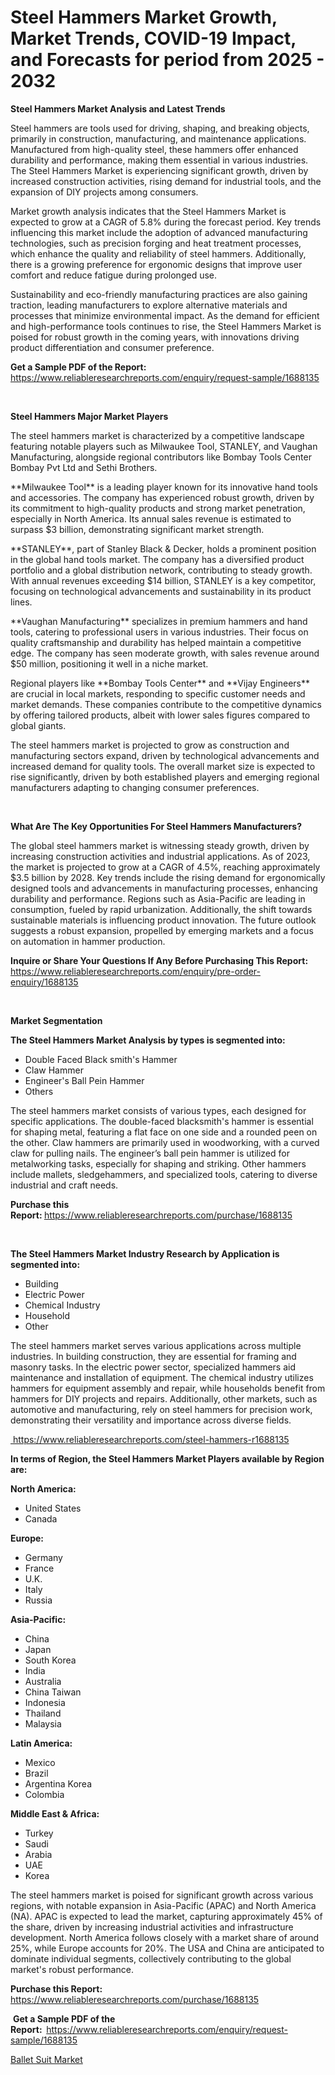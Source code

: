<p><h1>Steel Hammers Market Growth, Market Trends, COVID-19 Impact, and Forecasts for period from 2025 - 2032</h1></p><p><strong>Steel Hammers Market Analysis and Latest Trends</strong></p>
<p><p>Steel hammers are tools used for driving, shaping, and breaking objects, primarily in construction, manufacturing, and maintenance applications. Manufactured from high-quality steel, these hammers offer enhanced durability and performance, making them essential in various industries. The Steel Hammers Market is experiencing significant growth, driven by increased construction activities, rising demand for industrial tools, and the expansion of DIY projects among consumers.</p><p>Market growth analysis indicates that the Steel Hammers Market is expected to grow at a CAGR of 5.8% during the forecast period. Key trends influencing this market include the adoption of advanced manufacturing technologies, such as precision forging and heat treatment processes, which enhance the quality and reliability of steel hammers. Additionally, there is a growing preference for ergonomic designs that improve user comfort and reduce fatigue during prolonged use.</p><p>Sustainability and eco-friendly manufacturing practices are also gaining traction, leading manufacturers to explore alternative materials and processes that minimize environmental impact. As the demand for efficient and high-performance tools continues to rise, the Steel Hammers Market is poised for robust growth in the coming years, with innovations driving product differentiation and consumer preference.</p></p>
<p><strong>Get a Sample PDF of the Report:&nbsp;</strong> <a href="https://www.reliableresearchreports.com/enquiry/request-sample/1688135?utm_campaign=2030&utm_medium=2&utm_source=Github&utm_content=ia&utm_term=04042025&utm_id=steel-hammers">https://www.reliableresearchreports.com/enquiry/request-sample/1688135</a></p>
<p>&nbsp;</p>
<p><strong>Steel Hammers Major Market Players</strong></p>
<p><p>The steel hammers market is characterized by a competitive landscape featuring notable players such as Milwaukee Tool, STANLEY, and Vaughan Manufacturing, alongside regional contributors like Bombay Tools Center Bombay Pvt Ltd and Sethi Brothers. </p><p>**Milwaukee Tool** is a leading player known for its innovative hand tools and accessories. The company has experienced robust growth, driven by its commitment to high-quality products and strong market penetration, especially in North America. Its annual sales revenue is estimated to surpass $3 billion, demonstrating significant market strength.</p><p>**STANLEY**, part of Stanley Black & Decker, holds a prominent position in the global hand tools market. The company has a diversified product portfolio and a global distribution network, contributing to steady growth. With annual revenues exceeding $14 billion, STANLEY is a key competitor, focusing on technological advancements and sustainability in its product lines.</p><p>**Vaughan Manufacturing** specializes in premium hammers and hand tools, catering to professional users in various industries. Their focus on quality craftsmanship and durability has helped maintain a competitive edge. The company has seen moderate growth, with sales revenue around $50 million, positioning it well in a niche market. </p><p>Regional players like **Bombay Tools Center** and **Vijay Engineers** are crucial in local markets, responding to specific customer needs and market demands. These companies contribute to the competitive dynamics by offering tailored products, albeit with lower sales figures compared to global giants.</p><p>The steel hammers market is projected to grow as construction and manufacturing sectors expand, driven by technological advancements and increased demand for quality tools. The overall market size is expected to rise significantly, driven by both established players and emerging regional manufacturers adapting to changing consumer preferences.</p></p>
<p>&nbsp;</p>
<p><strong>What Are The Key Opportunities For Steel Hammers Manufacturers?</strong></p>
<p><p>The global steel hammers market is witnessing steady growth, driven by increasing construction activities and industrial applications. As of 2023, the market is projected to grow at a CAGR of 4.5%, reaching approximately $3.5 billion by 2028. Key trends include the rising demand for ergonomically designed tools and advancements in manufacturing processes, enhancing durability and performance. Regions such as Asia-Pacific are leading in consumption, fueled by rapid urbanization. Additionally, the shift towards sustainable materials is influencing product innovation. The future outlook suggests a robust expansion, propelled by emerging markets and a focus on automation in hammer production.</p></p>
<p><strong>Inquire or Share Your Questions If Any Before Purchasing This Report:</strong> <a href="https://www.reliableresearchreports.com/enquiry/pre-order-enquiry/1688135?utm_campaign=2030&utm_medium=2&utm_source=Github&utm_content=ia&utm_term=04042025&utm_id=steel-hammers">https://www.reliableresearchreports.com/enquiry/pre-order-enquiry/1688135</a></p>
<p>&nbsp;</p>
<p><strong>Market Segmentation</strong></p>
<p><strong>The Steel Hammers Market Analysis by types is segmented into:</strong></p>
<p><ul><li>Double Faced Black smith's Hammer</li><li>Claw Hammer</li><li>Engineer's Ball Pein Hammer</li><li>Others</li></ul></p>
<p><p>The steel hammers market consists of various types, each designed for specific applications. The double-faced blacksmith's hammer is essential for shaping metal, featuring a flat face on one side and a rounded peen on the other. Claw hammers are primarily used in woodworking, with a curved claw for pulling nails. The engineer’s ball pein hammer is utilized for metalworking tasks, especially for shaping and striking. Other hammers include mallets, sledgehammers, and specialized tools, catering to diverse industrial and craft needs.</p></p>
<p><strong>Purchase this Report:&nbsp;</strong><a href="https://www.reliableresearchreports.com/purchase/1688135?utm_campaign=2030&utm_medium=2&utm_source=Github&utm_content=ia&utm_term=04042025&utm_id=steel-hammers">https://www.reliableresearchreports.com/purchase/1688135</a></p>
<p>&nbsp;</p>
<p><strong>The Steel Hammers Market Industry Research by Application is segmented into:</strong></p>
<p><ul><li>Building</li><li>Electric Power</li><li>Chemical Industry</li><li>Household</li><li>Other</li></ul></p>
<p><p>The steel hammers market serves various applications across multiple industries. In building construction, they are essential for framing and masonry tasks. In the electric power sector, specialized hammers aid maintenance and installation of equipment. The chemical industry utilizes hammers for equipment assembly and repair, while households benefit from hammers for DIY projects and repairs. Additionally, other markets, such as automotive and manufacturing, rely on steel hammers for precision work, demonstrating their versatility and importance across diverse fields.</p></p>
<p><a href="https://www.reliableresearchreports.com/steel-hammers-r1688135?utm_campaign=2030&utm_medium=2&utm_source=Github&utm_content=ia&utm_term=04042025&utm_id=steel-hammers">&nbsp;https://www.reliableresearchreports.com/steel-hammers-r1688135</a></p>
<p><strong>In terms of Region, the Steel Hammers Market Players available by Region are:</strong></p>
<p>
    <p> <strong> North America: </strong>
        <ul>
            <li>United States</li>
            <li>Canada</li>
        </ul>
        </p> 
    <p> <strong> Europe: </strong>
        <ul>
            <li>Germany</li>
            <li>France</li>
            <li>U.K.</li>
            <li>Italy</li>
            <li>Russia</li>
        </ul>
        </p> 
    <p> <strong> Asia-Pacific: </strong>
        <ul>
            <li>China</li>
            <li>Japan</li>
            <li>South Korea</li>
            <li>India</li>
            <li>Australia</li>
            <li>China Taiwan</li>
            <li>Indonesia</li>
            <li>Thailand</li>
            <li>Malaysia</li>
        </ul>
        </p> 
    <p> <strong> Latin America: </strong>
        <ul>
            <li>Mexico</li>
            <li>Brazil</li>
            <li>Argentina Korea</li>
            <li>Colombia</li>
        </ul>
        </p> 
    <p> <strong> Middle East & Africa: </strong>
        <ul>
            <li>Turkey</li>
            <li>Saudi</li>
            <li>Arabia</li>
            <li>UAE</li>
            <li>Korea</li>
        </ul>
    </p>
    </p>
<p><p>The steel hammers market is poised for significant growth across various regions, with notable expansion in Asia-Pacific (APAC) and North America (NA). APAC is expected to lead the market, capturing approximately 45% of the share, driven by increasing industrial activities and infrastructure development. North America follows closely with a market share of around 25%, while Europe accounts for 20%. The USA and China are anticipated to dominate individual segments, collectively contributing to the global market's robust performance.</p></p>
<p><strong>Purchase this Report: </strong><a href="https://www.reliableresearchreports.com/purchase/1688135?utm_campaign=2030&utm_medium=2&utm_source=Github&utm_content=ia&utm_term=04042025&utm_id=steel-hammers">https://www.reliableresearchreports.com/purchase/1688135</a></p>
<p>&nbsp;<strong>Get a Sample PDF of the Report:&nbsp;&nbsp;</strong><a href="https://www.reliableresearchreports.com/enquiry/request-sample/1688135?utm_campaign=2030&utm_medium=2&utm_source=Github&utm_content=ia&utm_term=04042025&utm_id=steel-hammers">https://www.reliableresearchreports.com/enquiry/request-sample/1688135</a></p>
<p><strong></strong></p>
<p><p><a href="https://github.com/NargisHussain432/Market-Research-Report-List-2/blob/main/ballet-suit-market.md?utm_campaign=2030&utm_medium=2&utm_source=Github&utm_content=ia&utm_term=04042025&utm_id=steel-hammers">Ballet Suit Market</a></p></p>